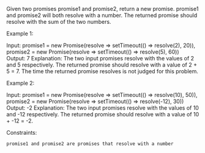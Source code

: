 Given two promises promise1 and promise2, return a new promise. promise1 and promise2 will both resolve with a number. The returned promise should resolve with the sum of the two numbers.



Example 1:

Input:
promise1 = new Promise(resolve => setTimeout(() => resolve(2), 20)),
promise2 = new Promise(resolve => setTimeout(() => resolve(5), 60))
Output: 7
Explanation: The two input promises resolve with the values of 2 and 5 respectively. The returned promise should resolve with a value of 2 + 5 = 7. The time the returned promise resolves is not judged for this problem.

Example 2:

Input:
promise1 = new Promise(resolve => setTimeout(() => resolve(10), 50)),
promise2 = new Promise(resolve => setTimeout(() => resolve(-12), 30))
Output: -2
Explanation: The two input promises resolve with the values of 10 and -12 respectively. The returned promise should resolve with a value of 10 + -12 = -2.



Constraints:

    promise1 and promise2 are promises that resolve with a number

